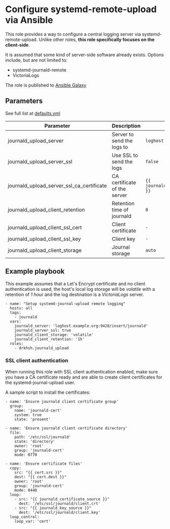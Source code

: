 # Configure systemd-remote-upload via Ansible

This role provides a way to configure a central logging server via
systemd-remote-upload. Unlike other roles, **this role specifically focuses on
the client-side**.

It is assumed that some kind of server-side software already exists. Options
include, but are not limited to:

- systemd-journald-remote
- VictoriaLogs

The role is published to [Ansible Galaxy](https://galaxy.ansible.com/ui/namespaces/drkhsh)

## Parameters

See full list at [defaults.yml](./defaults/main.yml)

| Parameter                                 | Description                        | Default                                          |
|-------------------------------------------|------------------------------------|--------------------------------------------------|
| journald_upload_server                    | Server to send the logs to         | `loghost.example.com`                            |
| journald_upload_server_ssl                | Use SSL to send the logs           | `false`                                          |
| journald_upload_server_ssl_ca_certificate | CA certificate of the server       | `{{ journald_ssl_ca_certificates }}`             |
| journald_upload_client_retention          | Retention time of journald         | `0`                                              |
| journald_upload_client_ssl_cert           | Client certificate                 | `-`                                              |
| journald_upload_client_ssl_key            | Client key                         | `-`                                              |
| journald_upload_client_storage            | Journal storage                    | `auto`                                           |

## Example playbook

This example assumes that a Let's Encrypt certificate and no client
authentication is used, the host's local log storage will be *volatile* with a
retention of *1 hour* and the log destination is a *VictoriaLogs* server.

```
- name: "Setup systemd-journal-upload remote logging"
  hosts: all
  tags:
    - journald
  vars:
    journald_server: 'loghost.example.org:9428/insert/journald'
    journald_server_ssl: true
    journald_client_storage: 'volatile'
    journald_client_retention: '1h'
  roles:
    - drkhsh.journald_upload
```

### SSL client authentication

When running this role with SSL client authentication enabled, make sure you
have a CA certificate ready and are able to create client certificates for the
systemd-journal-upload user.

A sample script to install the certificates:

```
- name: 'Ensure journald client certificate group'
  group:
    name: 'journald-cert'
    system: true
    state: 'present'

- name: 'Ensure journald client certificate directory'
  file:
    path: '/etc/ssl/journald'
    state: 'directory'
    owner: 'root'
    group: 'journald-cert'
    mode: 0770

- name: 'Ensure certificate files'
  copy:
    src: "{{ cert.src }}"
    dest: "{{ cert.dest }}"
    owner: 'root'
    group: 'journald-cert'
    mode: 0440
  loop:
    - src: "{{ journald_certificate_source }}"
      dest: '/etc/ssl/journald/client.crt'
    - src: "{{ journald_key_source }}"
      dest: '/etc/ssl/journald/client.key'
  loop_control:
    loop_var: 'cert'
```
